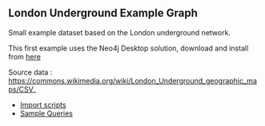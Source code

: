 ## London Underground Example Graph

Small example dataset based on the London underground network.   

This first example uses the Neo4j Desktop solution, download and install from [here](https://neo4j.com/download/)

Source data : https://commons.wikimedia.org/wiki/London_Underground_geographic_maps/CSV_

- [Import scripts](import.md)
- [Sample Queries](queries.md)


